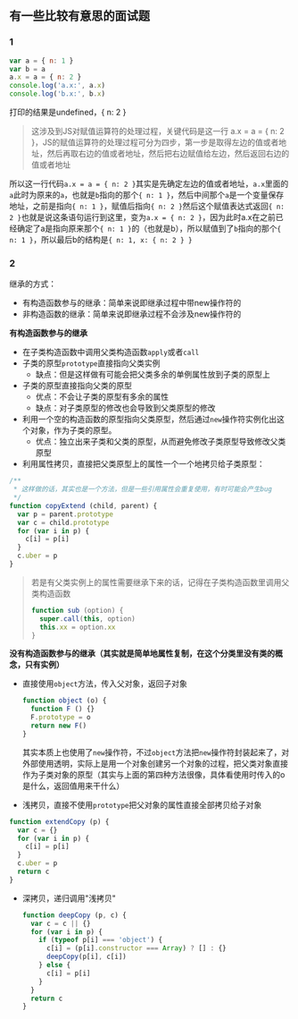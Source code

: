 ## 有一些比较有意思的面试题



### 1

```js
var a = { n: 1 }
var b = a
a.x = a = { n: 2 }
console.log('a.x:', a.x)
console.log('b.x:', b.x)
```

打印的结果是undefined，{ n: 2 }

> 这涉及到JS对赋值运算符的处理过程，关键代码是这一行 a.x = a = { n: 2 }，JS的赋值运算符的处理过程可分为四步，第一步是取得左边的值或者地址，然后再取右边的值或者地址，然后把右边赋值给左边，然后返回右边的值或者地址

所以这一行代码`a.x = a = { n: 2 }`其实是先确定左边的值或者地址，`a.x`里面的`a`此时为原来的`a`，也就是`b`指向的那个`{ n: 1 }`，然后中间那个`a`是一个变量保存地址，之前是指向`{ n: 1 }`，赋值后指向`{ n: 2 }`然后这个赋值表达式返回`{ n: 2 }`也就是说这条语句运行到这里，变为`a.x = { n: 2 }`，因为此时a.x在之前已经确定了a是指向原来那个`{ n: 1 }`的（也就是b），所以赋值到了`b`指向的那个`{ n: 1 }`，所以最后b的结构是`{ n: 1, x: { n: 2 } }`



### 2

继承的方式：

- 有构造函数参与的继承：简单来说即继承过程中带new操作符的
- 非构造函数的继承：简单来说即继承过程不会涉及new操作符的



**有构造函数参与的继承**

- 在子类构造函数中调用父类构造函数`apply`或者`call`
- 子类的原型`prototype`直接指向父类实例
  - 缺点：但是这样做有可能会把父类多余的单例属性放到子类的原型上
- 子类的原型直接指向父类的原型
  - 优点：不会让子类的原型有多余的属性
  - 缺点：对子类原型的修改也会导致到父类原型的修改
- 利用一个空的构造函数的原型指向父类原型，然后通过`new`操作符实例化出这个对象，作为子类的原型。
  - 优点：独立出来子类和父类的原型，从而避免修改子类原型导致修改父类原型
- 利用属性拷贝，直接把父类原型上的属性一个一个地拷贝给子类原型：

```javascript
/**
 * 这样做的话，其实也是一个方法，但是一些引用属性会重复使用，有时可能会产生bug
 */
function copyExtend (child, parent) {
  var p = parent.prototype
  var c = child.prototype
  for (var i in p) {
    c[i] = p[i]
  }
  c.uber = p
}
```

> 若是有父类实例上的属性需要继承下来的话，记得在子类构造函数里调用父类构造函数
>
> ```javascript
> function sub (option) {
>   super.call(this, option)
>   this.xx = option.xx
> }
> ```



**没有构造函数参与的继承（其实就是简单地属性复制，在这个分类里没有类的概念，只有实例）**

- 直接使用`object`方法，传入父对象，返回子对象

  ```javascript
  function object (o) {
    function F () {}
    F.prototype = o
    return new F()
  }
  ```

  其实本质上也使用了`new`操作符，不过`object`方法把`new`操作符封装起来了，对外部使用透明，实际上是用一个对象创建另一个对象的过程，把父类对象直接作为子类对象的原型（其实与上面的第四种方法很像，具体看使用时传入的o是什么，返回值用来干什么）

- 浅拷贝，直接不使用`prototype`把父对象的属性直接全部拷贝给子对象

```javascript
function extendCopy (p) {
  var c = {}
  for (var i in p) {
    c[i] = p[i]
  }
  c.uber = p
  return c
}
```



- 深拷贝，递归调用"浅拷贝"

  ```javascript
  function deepCopy (p, c) {
    var c = c || {}
    for (var i in p) {
      if (typeof p[i] === 'object') {
        c[i] = (p[i].constructor === Array) ? [] : {}
        deepCopy(p[i], c[i])
      } else {
        c[i] = p[i]
      }
    }
    return c
  }
  ```

  ​

  ​

